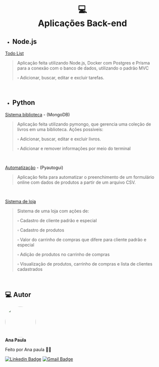 <h1 align="center">
  💻<br>Aplicações Back-end
</h1>

- ## Node.js

[Todo List](https://github.com/anapaulasanto/todo-backend)

 >  Aplicação feita utilizando Node.js, Docker com Postgres e Prisma para a conexão com o banco de dados, utilizando o padrão MVC
                <p>:white_small_square: Adicionar, buscar, editar e excluir tarefas.  </p>
                

<br>

- ## Python

[Sistema biblioteca](https://github.com/anapaulasanto/sistema-biblioteca) - (MongoDB)

 >  Aplicação feita utilizando pymongo, que gerencia uma coleção de livros em uma biblioteca. Ações possiveis:
                <p>:white_small_square: Adicionar, buscar, editar e excluir livros.  </p>
                <p> :white_small_square: Adicionar e remover informações por meio do terminal  </p>

<br>

[Automatização](https://github.com/anapaulasanto/automacao-py) - (Pyautogui)

 >  Aplicação feita para automatizar o preenchimento de um formulário online com dados de produtos a partir de um arquivo CSV.

<br>

[Sistema de loja](https://github.com/anapaulasanto/Sistema-de-loja)
 > Sistema de uma loja com ações de:
                <p>:white_small_square: Cadastro de cliente padrão e especial </p>
                <p> :white_small_square: Cadastro de produtos  </p>
                <p> :white_small_square: Valor do carrinho de compras que difere para cliente padrão e especial </p>
                <p> :white_small_square: Adição de produtos no carrinho de compras  </p>
                <p> :white_small_square: Visualização de produtos, carrinho de compras e lista de clientes cadastrados </p>

<br>


<h2> 💻 Autor</h2>

 <img style="border-radius: 50%;" src="https://avatars.githubusercontent.com/u/149811410?s=400&u=bb09c5d7f36aed097c3d8654b8d445ee587ed4b1&v=4" width="100px;" alt=""/>
 <br />
 <b>Ana Paula</b>


Feito por Ana paula 👋🏽 

[![Linkedin Badge](https://img.shields.io/badge/-Ana-blue?style=flat-square&logo=Linkedin&logoColor=white&link=https://www.linkedin.com/in/ana-paula-araujo-22bb69267?utm_source=share&utm_campaign=share_via&utm_content=profile&utm_medium=ios_app)](https://www.linkedin.com/in/ana-paula-araujo-22bb69267?utm_source=share&utm_campaign=share_via&utm_content=profile&utm_medium=ios_app) 
[![Gmail Badge](https://img.shields.io/badge/-Gmail-c14438?style=flat-square&logo=Gmail&logoColor=white&link=mailto:ana.paraujosanto@gmail.com)](mailto:ana.paraujosanto@gmail.com)

                
